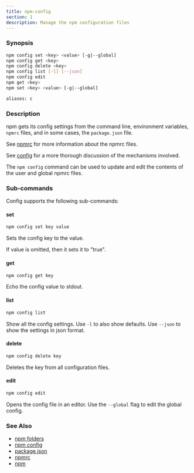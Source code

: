 ```yaml
---
title: npm-config
section: 1
description: Manage the npm configuration files
---
```


### Synopsis
```bash
npm config set <key> <value> [-g|--global]
npm config get <key>
npm config delete <key>
npm config list [-l] [--json]
npm config edit
npm get <key>
npm set <key> <value> [-g|--global]

aliases: c
```

### Description

npm gets its config settings from the command line, environment
variables, `npmrc` files, and in some cases, the `package.json` file.

See [npmrc](/configuring-npm/npmrc) for more information about the npmrc files.

See [config](/using-npm/config) for a more thorough discussion of the mechanisms
involved.

The `npm config` command can be used to update and edit the contents
of the user and global npmrc files.

### Sub-commands

Config supports the following sub-commands:

#### set
```bash
npm config set key value
```
Sets the config key to the value.

If value is omitted, then it sets it to "true".

#### get
```bash
npm config get key
```

Echo the config value to stdout.

#### list
```bash
npm config list
```

Show all the config settings. Use `-l` to also show defaults. Use `--json`
to show the settings in json format.

#### delete
```bash
npm config delete key
```

Deletes the key from all configuration files.

#### edit
```bash
npm config edit
```

Opens the config file in an editor.  Use the `--global` flag to edit the
global config.

### See Also

* [npm folders](/configuring-npm/folders)
* [npm config](/commands/npm-config)
* [package.json](/configuring-npm/package-json)
* [npmrc](/configuring-npm/npmrc)
* [npm](/commands/npm-npm)
